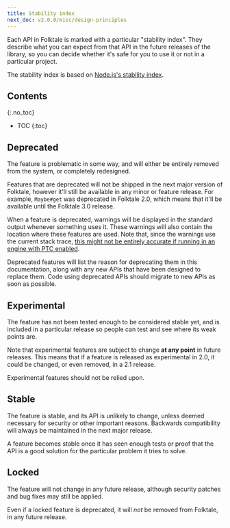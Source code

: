 ```yaml
---
title: Stability index
next_doc: v2.0.0/misc/design-principles
---
```



Each API in Folktale is marked with a particular "stability index". They
describe what you can expect from that API in the future releases of the
library, so you can decide whether it's safe for you to use it or not
in a particular project.

The stability index is based on [Node.js's stability index](https://nodejs.org/api/documentation.html#documentation_stability_index).

## Contents
{:.no_toc}

* TOC
{:toc}


## Deprecated

The feature is problematic in some way, and will either be entirely
removed from the system, or completely redesigned.

Features that are deprecated will not be shipped in the next major
version of Folktale, however it'll still be available in any minor
or feature release. For example, `Maybe#get` was deprecated in
Folktale 2.0, which means that it'll be available until the Folktale
3.0 release.

When a feature is deprecated, warnings will be displayed in the
standard output whenever something uses it. These warnings will
also contain the location where these features are used. Note that,
since the warnings use the current stack trace, [this might not be entirely accurate if running in an engine with PTC enabled](https://github.com/tc39/proposal-ptc-syntax#errorstack).


Deprecated features will list the reason for deprecating them in
this documentation, along with any new APIs that have been designed
to replace them. Code using deprecated APIs should migrate to new 
APIs as soon as possible.


## Experimental

The feature has not been tested enough to be considered stable yet,
and is included in a particular release so people can test and see
where its weak points are.

Note that experimental features are subject to change **at any point** in
future releases. This means that if a feature is released as
experimental in 2.0, it could be changed, or even removed, in
a 2.1 release.

Experimental features should not be relied upon.


## Stable

The feature is stable, and its API is unlikely to change, unless deemed
necessary for security or other important reasons. Backwards compatibility
will always be maintained in the next major release.

A feature becomes stable once it has seen enough tests or proof that
the API is a good solution for the particular problem it tries to solve.


## Locked

The feature will not change in any future release, although security patches
and bug fixes may still be applied.

Even if a locked feature is deprecated, it will *not* be removed from Folktale,
in any future release.